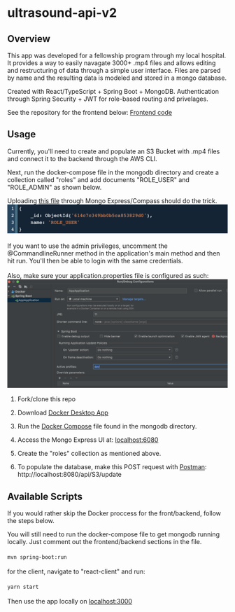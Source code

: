 # ultrasound-api-v2
<!-- ![](ultrasound-app2.gif) -->

## Overview
This app was developed for a fellowship program through my local hospital. It provides a way to easily navagate 3000+ .mp4 files and allows editing and restructuring of data through a simple user interface. Files are parsed by name and the resulting data is modeled and stored in a mongo database.

Created with React/TypeScript + Spring Boot + MongoDB. Authentication through Spring Security + JWT for role-based routing and privelages.

See the repository for the frontend below:
[Frontend code](https://github.com/CalebTracey/ultrasound-ui-v2)
<br />

## Usage
Currently, you'll need to create and populate an S3 Bucket with .mp4 files and connect it to the backend through the AWS CLI.

Next, run the docker-compose file in the mongodb directory and create a collection called "roles" and add documents "ROLE_USER" and "ROLE_ADMIN" as shown below.

Uploading [this file](./roles) through Mongo Express/Compass should do the trick.
<img src=./document-example.png />
<br />
<br />
If you want to use the admin privileges, uncomment the @CommandlineRunner method in the application's main method and then hit run. You'll then be able to login with the same credentials.
<br />
<br />
Also, make sure your application.properties file is configured as such:
<img src=./application-properties.png />

1. Fork/clone this repo

2. Download [Docker Desktop App](https://www.docker.com/products/docker-desktop)

3. Run the [Docker Compose](./mongodb/docker-compose.yaml) file found in the mongodb directory.

4. Access the Mongo Express UI at: [localhost:6080](http://localhost:8081/)

5. Create the "roles" collection as mentioned above.

6. To populate the database,  make this POST request with [Postman](https://www.postman.com/): http://localhost:8080/api/S3/update


## Available Scripts
If you would rather skip the Docker proccess for the front/backend, follow the steps below. 

You will still need to run the docker-compose file to get mongodb running locally. Just comment out the frontend/backend sections in the file.
<br />
<br />
`mvn spring-boot:run`
<br />
<br />
for the client, navigate to "react-client" and run:
<br />
<br />
`yarn start`
<br />
<br />
Then use the app locally on [localhost:3000](http://localhost:3000/)
<br />
<br />

